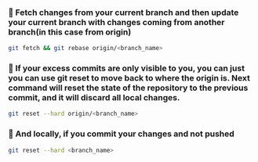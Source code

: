 ### 🔀 Fetch changes from your current branch and then update your current branch with changes coming from another branch(in this case from origin)

```sh
git fetch && git rebase origin/<branch_name>
```

### 🔀 If your excess commits are only visible to you, you can just you can use git reset to move back to where the origin is. Next command will reset the state of the repository to the previous commit, and it will discard all local changes.

```sh
git reset --hard origin/<branch_name>
```

### 🔀 And locally, if you commit your changes and not pushed

```sh
git reset --hard <branch_name>
```